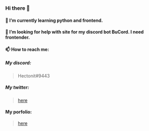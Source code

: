 ### Hi there 👋
#### 🌱 I’m currently learning python and frontend.
#### 🤔 I’m looking for help with site for my discord bot BuCord. I need frontender.
#### 📫 How to reach me:
##### My discord:
>Hectonit#9443
##### My twitter:
>[here](https://twitter.com/Tim69842871 "Click me!!!")
#### My porfolio:
>[here](https://hectonit.github.io "Click me!!!")
